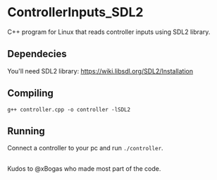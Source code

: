 # ControllerInputs_SDL2
C++ program for Linux that reads controller inputs using SDL2 library.


## Dependecies

You'll need SDL2 library: https://wiki.libsdl.org/SDL2/Installation

## Compiling

```g++ controller.cpp -o controller -lSDL2```

## Running

Connect a controller to your pc and run ```./controller```.

## 

Kudos to @xBogas who made most part of the code.
